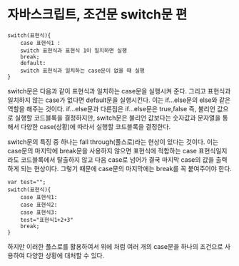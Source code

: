 # 자바스크립트, 조건문 switch문 편

```
switch(표현식){
    case 표현식1 :
    switch 표현식과 표현식 1이 일치하면 실행
    break;
    default:
    switch 표현식과 일치하는 case문이 없을 때 실행
}

```

switch문은 다음과 같이 표현식과 일치하는 case문을 실행시켜 준다. 그리고 표현식과 일치하지 않는 case가 없다면 default문을 실행시킨다.
이는 if...else문의 else와 같은 역할을 해주는 것이다. if...else문과 다른점은 if...else문은 true,false 즉, 불리언 값으로 실행할 코드블록을 결정하지만, switch문은 불리언 값보다는 숫자값과 문자열을 통해서 다양한 case(상황)에 따라서 실행할 코드블록을 결정한다.

switch문의 특징 중 하나는 fall through(풀스로)라는 현상이 있다는 것이다. 이는 case문의 마지막에 break문을 사용하지 않으면 표현식에 적합하는 case 표현식일지라도 코드블록에서 탈출하지 않고 다음 case로 넘어가 결국 마지막 case의 값을 출력하게 되는 현상이다. 그렇기 때문에 case문의 마지막에는 break를 꼭 붙여주어야 한다.

```
var test="";
switch(표현식){
    case 표현식1:
    case 표현식2:
    case 표현식3:
    test="표현식1+2+3"
    break;
}
```

하지만 이러한 풀스로를 활용하여서 위에 처럼 여러 개의 case문을 하나의 조건으로 사용하여 다양한 상황에 대처할 수 있다.
